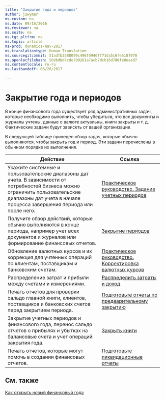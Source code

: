 ```yaml
---
title: "Закрытие года и периодов"
author: jswymer
ms.custom: na
ms.date: 09/16/2016
ms.reviewer: na
ms.suite: na
ms.tgt_pltfrm: na
ms.topic: article
ms-prod: dynamics-nav-2017
ms.translationtype: Human Translation
ms.sourcegitcommit: 51adfb3588099c496f0946ff71da5c6fe518f070
ms.openlocfilehash: 569bd6d7cde709261a7acb7dcb16d780fe8eaed7
ms.contentlocale: ru-ru
ms.lasthandoff: 06/26/2017

---
```

# <a name="close-years-and-periods"></a>Закрытие года и периодов
В конце финансового года существует ряд административных задач, которые необходимо выполнить, чтобы убедиться, что все документы и журналы учтены, данные о валюте актуальны, книги закрыты и т. д. Фактические задачи будут зависеть от вашей организации.

В следующей таблице приведен обзор задач, которые обычно выполняются, чтобы закрыть год и период. Эти задачи перечислены в обычном порядке их выполнения.

|Действие     |Ссылка                   |
|-------|----------------------|
|Укажите системные и пользовательские диапазоны дат учета. В зависимости от потребностей бизнеса можно ограничить пользовательские диапазоны дат учета в начале процесса завершения периода или после него.|[Практическое руководство. Задание учетных периодов](finance-setup-how-specify-posting-periods.md)|
|Получите обзор действий, которые обычно выполняются в конце периода, например учет всех документов и журналов или формирование финансовых отчетов.|[Закрытие периодов](year-how-complete-period-end-processes.md)|
|Обновление валютных курсов и их коррекция для учтенных операций по клиентам, поставщикам и банковским счетам.|[Практическое руководство. Корректировка валютных курсов](finance-setup-setup-currencies.md)|
|Распределение затрат и прибыли между счетами и измерениями.|[Распределить затраты и доход](year-allocate-costs-income.md)|
|Печать отчетов для проверки сальдо главной книги, клиентов, поставщиков и банковских счетов перед закрытием периода.|[Подготовьте отчеты по предварительному закрытию](year-prepare-preclose-reports.md)|
|Закрытие учетных периодов и финансового года, перенос сальдо отчетов о прибылях и убытках на балансовые счета и учет операций закрытия года.|[Закрыть книги](year-close-books.md)|
|Печать отчетов, которые могут помочь в создании финансовых отчетов.|[Подготовьте ликвидационные отчеты](year-prepare-close-statements.md)|

## <a name="see-also"></a>См. также
[Как открыть новый финансовый года](finance-setup-how-open-new-fiscal-year.md)


